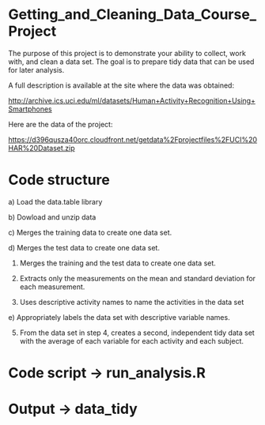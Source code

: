# Getting_and_Cleaning_Data_Course_Project
The purpose of this project is to demonstrate your ability to collect, work with, and clean a data set. The goal is to prepare tidy data that can be used for later analysis.

A full description is available at the site where the data was obtained:

http://archive.ics.uci.edu/ml/datasets/Human+Activity+Recognition+Using+Smartphones

Here are the data of the project:

https://d396qusza40orc.cloudfront.net/getdata%2Fprojectfiles%2FUCI%20HAR%20Dataset.zip

# Code structure

a) Load the data.table library

b) Dowload and unzip data

c) Merges the training data to create one data set.

d) Merges the test data to create one data set.

1. Merges the training and the test data to create one data set.

2. Extracts only the measurements on the mean and standard deviation for each measurement.

3. Uses descriptive activity names to name the activities in the data set

e) Appropriately labels the data set with descriptive variable names.

5. From the data set in step 4, creates a second, independent tidy data set with the average of each variable for each activity and each subject.

# Code script -> run_analysis.R

# Output -> data_tidy
